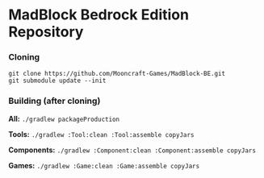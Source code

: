 # MadBlock Bedrock Edition Repository

### Cloning

```
git clone https://github.com/Mooncraft-Games/MadBlock-BE.git
git submodule update --init
```

### Building (after cloning)

**All:** `./gradlew packageProduction`

**Tools:** `./gradlew :Tool:clean :Tool:assemble copyJars`

**Components:** `./gradlew :Component:clean :Component:assemble copyJars`

**Games:** `./gradlew :Game:clean :Game:assemble copyJars`

